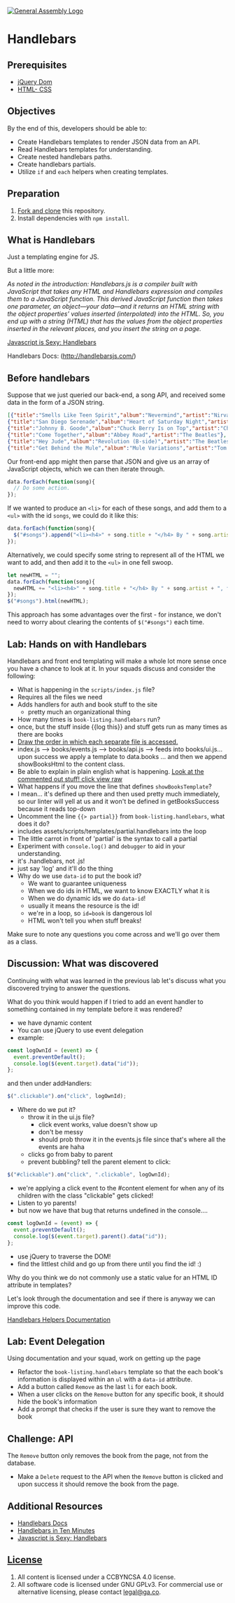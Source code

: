 [![General Assembly Logo](https://camo.githubusercontent.com/1a91b05b8f4d44b5bbfb83abac2b0996d8e26c92/687474703a2f2f692e696d6775722e636f6d2f6b6538555354712e706e67)](https://generalassemb.ly/education/web-development-immersive)

# Handlebars

## Prerequisites

-   [jQuery Dom](https://github.com/ga-wdi-boston/jquery-dom)
-   [HTML- CSS](https://github.com/ga-wdi-boston/html-css)

## Objectives

By the end of this, developers should be able to:

-   Create Handlebars templates to render JSON data from an API.
-   Read Handlebars templates for understanding.
-   Create nested handlebars paths.
-   Create handlebars partials.
-   Utilize `if` and `each` helpers when creating templates.

## Preparation

1.  [Fork and clone](https://github.com/ga-wdi-boston/meta/wiki/ForkAndClone)
    this repository.
1.  Install dependencies with `npm install`.

## What is Handlebars

Just a templating engine for JS.

But a little more:

*As noted in the introduction: Handlebars.js is a compiler built with JavaScript
that takes any HTML and Handlebars expression and compiles them to a JavaScript
function. This derived JavaScript function then takes one parameter, an
object—your data—and it returns an HTML string with the object properties’
values inserted (interpolated) into the HTML. So, you end up with a string
(HTML) that has the values from the object properties inserted in the relevant
places, and you insert the string on a page.*

[Javascript is Sexy: Handlebars](http://handlebarsjs.com/)

Handlebars Docs: (http://handlebarsjs.com/)

## Before handlebars

Suppose that we just queried our back-end, a song API, and received some data
in the form of a JSON string.
```JSON
[{"title":"Smells Like Teen Spirit","album":"Nevermind","artist":"Nirvana"},
{"title":"San Diego Serenade","album":"Heart of Saturday Night","artist":"Tom Waits"},
{"title":"Johnny B. Goode","album":"Chuck Berry Is on Top","artist":"Chuck Berry"},
{"title":"Come Together","album":"Abbey Road","artist":"The Beatles"},
{"title":"Hey Jude","album":"Revolution (B-side)","artist":"The Beatles"},
{"title":"Get Behind the Mule","album":"Mule Variations","artist":"Tom Waits"}]
```

Our front-end app might then parse that JSON and give us an array of JavaScript
objects, which we can then iterate through.

```javascript
data.forEach(function(song){
  // Do some action.
});
```

If we wanted to produce an `<li>` for each of these songs, and add them to a
`<ul>` with the id `songs`, we could do it like this:

```javascript
data.forEach(function(song){
  $("#songs").append("<li><h4>" + song.title + "</h4> By " + song.artist + ", from the album '<em>" + song.album + "</em>'</li>");
});
```

Alternatively, we could specify some string to represent all of the HTML we
want to add, and then add it to the `<ul>` in one fell swoop.

```javascript
let newHTML = "";
data.forEach(function(song){
  newHTML += "<li><h4>" + song.title + "</h4> By " + song.artist + ", from the album '<em>" + song.album + "</em>'</li>";
});
$("#songs").html(newHTML);
```

This approach has some advantages over the first - for instance, we don't need
to worry about clearing the contents of `$("#songs")` each time.

## Lab: Hands on with Handlebars

Handlebars and front end templating will make a whole lot more sense once you
have a chance to look at it.  In your squads discuss and consider the
following:

-   What is happening in the `scripts/index.js` file?
  - Requires all the files we need
  - Adds handlers for auth and book stuff to the site
    - pretty much an organizational thing
-   How many times is `book-listing.handlebars` run?
  - once, but the stuff inside {{log this}} and stuff gets run as many times as there are books
-   [Draw the order in which each separate file is accessed.](https://goo.gl/photos/J6cPsgmj6jhqFu8j7)
  - index.js --> books/events.js --> books/api.js --> feeds into books/ui.js... upon success we apply a template to data.books ... and then we append showBooksHtml to the content class.
-   Be able to explain in plain english what is happening. [Look at the commented out stuff! click view raw](https://github.com/laurpaik/handlebars/tree/training/assets/scripts/books/ui.js)
-   What happens if you move the line that defines `showBooksTemplate`?
  - I mean... it's defined up there and then used pretty much immediately, so our linter will yell at us and it won't be defined in getBooksSuccess because it reads top-down
-   Uncomment the line `{{> partial}}` from `book-listing.handlebars`, what does it do?
  - includes assets/scripts/templates/partial.handlebars into the loop
  - The little carrot in front of 'partial' is the syntax to call a partial
-   Experiment with `console.log()` and `debugger` to aid in your understanding.
  - it's .handlebars, not .js!
  - just say 'log' and it'll do the thing
  - Why do we use `data-id` to put the book id?
    - We want to guarantee uniqueness
    - When we do ids in HTML, we want to know EXACTLY what it is
    - When we do dynamic ids we do `data-id`!
    - usually it means the resource is the id!
    - we're in a loop, so `id=book` is dangerous lol
    - HTML won't tell you when stuff breaks!

Make sure to note any questions you come across and we'll go over them as a
class.

## Discussion: What was discovered

Continuing with what was learned in the previous lab let's discuss what you
discovered trying to answer the questions.

What do you think would happen if I tried to add an event handler to something
contained in my template before it was rendered?
- we have dynamic content
- You can use jQuery to use event delegation
- example:
``` js
const logOwnId = (event) => {
  event.preventDefault();
  console.log($(event.target).data("id"));
};
```
and then under addHandlers:
``` js
$(".clickable").on("click", logOwnId);
```
- Where do we put it?
  - throw it in the ui.js file?
    - click event works, value doesn't show up
    - don't be messy
    - should prob throw it in the events.js file since that's where all the events are haha
  - clicks go from baby to parent
  - prevent bubbling? tell the parent element to click:
``` js
$("#clickable").on("click", ".clickable", logOwnId);
```
  - we're applying a click event to the #content element for when any of its children with the class "clickable" gets clicked!
  - Listen to yo parents!
  - but now we have that bug that returns undefined in the console....
  ``` js
  const logOwnId = (event) => {
    event.preventDefault();
    console.log($(event.target).parent().data("id"));
  };
  ```
  - use jQuery to traverse the DOM!
  - find the littlest child and go up from there until you find the id! :)

Why do you think we do not commonly use a static value for an HTML ID attribute in templates?

Let's look through the documentation and see if there is anyway we can improve
this code.

[Handlebars Helpers Documentation](http://handlebarsjs.com/builtin_helpers.html)

## Lab: Event Delegation

Using documentation and your squad, work on getting up the page

-   Refactor the `book-listing.handlebars` template so that the each book's
information is displayed within an `ul` with a `data-id` attribute.
-   Add a button called `Remove` as the last `li` for each book.
-   When a user clicks on the `Remove` button for any specific book, it should
hide the book's information
-   Add a prompt that checks if the user is sure they want to remove the book

## Challenge: API

The `Remove` button only removes the book from the page, not from the database.

- Make a `Delete` request to the API when the `Remove` button is clicked and
upon success it should remove the book from the page.

## Additional Resources

-   [Handlebars Docs](http://handlebarsjs.com/)
-   [Handlebars in Ten Minutes](http://tutorialzine.com/2015/01/learn-handlebars-in-10-minutes/)
-   [Javascript is Sexy: Handlebars](http://javascriptissexy.com/handlebars-js-tutorial-learn-everything-about-handlebars-js-javascript-templating/)

## [License](LICENSE)

1.  All content is licensed under a CC­BY­NC­SA 4.0 license.
1.  All software code is licensed under GNU GPLv3. For commercial use or
    alternative licensing, please contact legal@ga.co.
